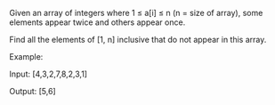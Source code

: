 Given an array of integers where 1 ≤ a[i] ≤ n (n = size of array), some elements appear twice and others appear once.

Find all the elements of [1, n] inclusive that do not appear in this array.

Example:

Input:
[4,3,2,7,8,2,3,1]

Output:
[5,6]